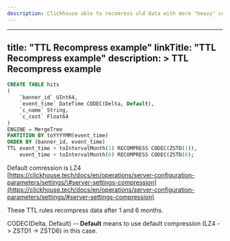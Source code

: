 ```yaml
---
description: Clickhouse able to recomress old data with more "heavy" compressor.
---
```

---
title: "TTL Recompress example"
linkTitle: "TTL Recompress example"
description: >
    TTL Recompress example
---
```sql
CREATE TABLE hits
(
    `banner_id` UInt64,
    `event_time` DateTime CODEC(Delta, Default),
    `c_name` String,
    `c_cost` Float64
)
ENGINE = MergeTree
PARTITION BY toYYYYMM(event_time)
ORDER BY (banner_id, event_time)
TTL event_time + toIntervalMonth(1) RECOMPRESS CODEC(ZSTD(1)),
    event_time + toIntervalMonth(6) RECOMPRESS CODEC(ZSTD(6);
```

Default comression is LZ4 [https://clickhouse.tech/docs/en/operations/server-configuration-parameters/settings/\#server-settings-compression](https://clickhouse.tech/docs/en/operations/server-configuration-parameters/settings/#server-settings-compression)

These TTL rules recompress data after 1 and 6 months.

CODEC(Delta, Default) -- **Default** means to use default compression (LZ4 -&gt; ZSTD1 -&gt; ZSTD6) in this case.
